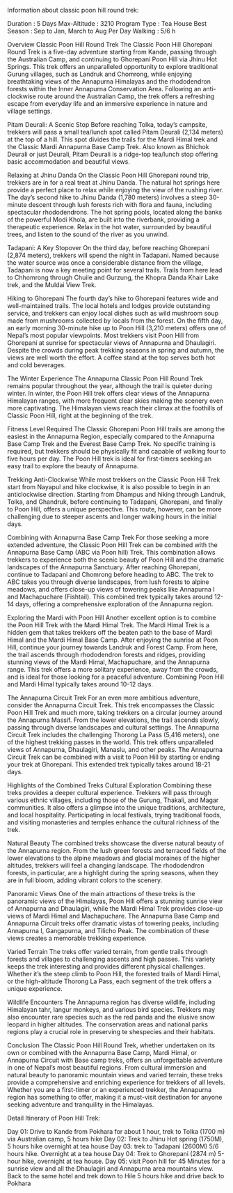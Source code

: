 Information about classic poon hill round trek:

Duration : 5 Days
Max-Altitude : 3210
Program Type : Tea House
Best Season : Sep to Jan, March to Aug
Per Day Walking : 5/6 h

Overview
Classic Poon Hill Round Trek
The Classic Poon Hill Ghorepani Round Trek is a five-day adventure starting from Kande, passing through the Australian Camp, and continuing to Ghorepani Poon Hill via Jhinu Hot Springs. This trek offers an unparalleled opportunity to explore traditional Gurung villages, such as Landruk and Chomrong, while enjoying breathtaking views of the Annapurna Himalayas and the rhododendron forests within the Inner Annapurna Conservation Area. Following an anti-clockwise route around the Australian Camp, the trek offers a refreshing escape from everyday life and an immersive experience in nature and village settings.

Pitam Deurali: A Scenic Stop
Before reaching Tolka, today’s campsite, trekkers will pass a small tea/lunch spot called Pitam Deurali (2,134 meters) at the top of a hill. This spot divides the trails for the Mardi Himal trek and the Classic Mardi Annapurna Base Camp Trek. Also known as Bhichok Deurali or just Deurali, Pitam Deurali is a ridge-top tea/lunch stop offering basic accommodation and beautiful views.

Relaxing at Jhinu Danda
On the Classic Poon Hill Ghorepani round trip, trekkers are in for a real treat at Jhinu Danda. The natural hot springs here provide a perfect place to relax while enjoying the view of the rushing river. The day’s second hike to Jhinu Danda (1,780 meters) involves a steep 30-minute descent through lush forests rich with flora and fauna, including spectacular rhododendrons. The hot spring pools, located along the banks of the powerful Modi Khola, are built into the riverbank, providing a therapeutic experience. Relax in the hot water, surrounded by beautiful trees, and listen to the sound of the river as you unwind.

Tadapani: A Key Stopover
On the third day, before reaching Ghorepani (2,874 meters), trekkers will spend the night in Tadapani. Named because the water source was once a considerable distance from the village, Tadapani is now a key meeting point for several trails. Trails from here lead to Chhomrong through Chuile and Gurzung, the Khopra Danda Khair Lake trek, and the Muldai View Trek.

Hiking to Ghorepani
The fourth day’s hike to Ghorepani features wide and well-maintained trails. The local hotels and lodges provide outstanding service, and trekkers can enjoy local dishes such as wild mushroom soup made from mushrooms collected by locals from the forest. On the fifth day, an early morning 30-minute hike up to Poon Hill (3,210 meters) offers one of Nepal’s most popular viewpoints. Most trekkers visit Poon Hill from Ghorepani at sunrise for spectacular views of Annapurna and Dhaulagiri. Despite the crowds during peak trekking seasons in spring and autumn, the views are well worth the effort. A coffee stand at the top serves both hot and cold beverages.

The Winter Experience
The Annapurna Classic Poon Hill Round Trek remains popular throughout the year, although the trail is quieter during winter. In winter, the Poon Hill trek offers clear views of the Annapurna Himalayan ranges, with more frequent clear skies making the scenery even more captivating. The Himalayan views reach their climax at the foothills of Classic Poon Hill, right at the beginning of the trek.

Fitness Level Required
The Classic Ghorepani Poon Hill trails are among the easiest in the Annapurna Region, especially compared to the Annapurna Base Camp Trek and the Everest Base Camp Trek. No specific training is required, but trekkers should be physically fit and capable of walking four to five hours per day. The Poon Hill trek is ideal for first-timers seeking an easy trail to explore the beauty of Annapurna.

Trekking Anti-Clockwise
While most trekkers on the Classic Poon Hill Trek start from Nayapul and hike clockwise, it is also possible to begin in an anticlockwise direction. Starting from Dhampus and hiking through Landruk, Tolka, and Ghandruk, before continuing to Tadapani, Ghorepani, and finally to Poon Hill, offers a unique perspective. This route, however, can be more challenging due to steeper ascents and longer walking hours in the initial days.

Combining with Annapurna Base Camp Trek
For those seeking a more extended adventure, the Classic Poon Hill Trek can be combined with the Annapurna Base Camp (ABC via Poon hill) Trek. This combination allows trekkers to experience both the scenic beauty of Poon Hill and the dramatic landscapes of the Annapurna Sanctuary. After reaching Ghorepani, continue to Tadapani and Chomrong before heading to ABC. The trek to ABC takes you through diverse landscapes, from lush forests to alpine meadows, and offers close-up views of towering peaks like Annapurna I and Machapuchare (Fishtail). This combined trek typically takes around 12-14 days, offering a comprehensive exploration of the Annapurna region.

Exploring the Mardi with Poon Hill
Another excellent option is to combine the Poon Hill Trek with the Mardi Himal Trek. The Mardi Himal Trek is a hidden gem that takes trekkers off the beaten path to the base of Mardi Himal and the Mardi Himal Base Camp. After enjoying the sunrise at Poon Hill, continue your journey towards Landruk and Forest Camp. From here, the trail ascends through rhododendron forests and ridges, providing stunning views of the Mardi Himal, Machapuchare, and the Annapurna range. This trek offers a more solitary experience, away from the crowds, and is ideal for those looking for a peaceful adventure. Combining Poon Hill and Mardi Himal typically takes around 10-12 days.

The Annapurna Circuit Trek
For an even more ambitious adventure, consider the Annapurna Circuit Trek. This trek encompasses the Classic Poon Hill Trek and much more, taking trekkers on a circular journey around the Annapurna Massif. From the lower elevations, the trail ascends slowly, passing through diverse landscapes and cultural settings. The Annapurna Circuit Trek includes the challenging Thorong La Pass (5,416 meters), one of the highest trekking passes in the world. This trek offers unparalleled views of Annapurna, Dhaulagiri, Manaslu, and other peaks. The Annapurna Circuit Trek can be combined with a visit to Poon Hill by starting or ending your trek at Ghorepani. This extended trek typically takes around 18-21 days.

Highlights of the Combined Treks
Cultural Exploration
Combining these treks provides a deeper cultural experience. Trekkers will pass through various ethnic villages, including those of the Gurung, Thakali, and Magar communities. It also offers a glimpse into the unique traditions, architecture, and local hospitality. Participating in local festivals, trying traditional foods, and visiting monasteries and temples enhance the cultural richness of the trek.

Natural Beauty
The combined treks showcase the diverse natural beauty of the Annapurna region. From the lush green forests and terraced fields of the lower elevations to the alpine meadows and glacial moraines of the higher altitudes, trekkers will feel a changing landscape. The rhododendron forests, in particular, are a highlight during the spring seasons, when they are in full bloom, adding vibrant colors to the scenery.

Panoramic Views
One of the main attractions of these treks is the panoramic views of the Himalayas, Poon Hill offers a stunning sunrise view of Annapurna and Dhaulagiri, while the Mardi Himal Trek provides close-up views of Mardi Himal and Machapuchare. The Annapurna Base Camp and Annapurna Circuit treks offer dramatic vistas of towering peaks, including Annapurna I, Gangapurna, and Tilicho Peak. The combination of these views creates a memorable trekking experience.

Varied Terrain
The treks offer varied terrain, from gentle trails through forests and villages to challenging ascents and high passes. This variety keeps the trek interesting and provides different physical challenges. Whether it’s the steep climb to Poon Hill, the forested trails of Mardi Himal, or the high-altitude Thorong La Pass, each segment of the trek offers a unique experience.

Wildlife Encounters
The Annapurna region has diverse wildlife, including Himalayan tahr, langur monkeys, and various bird species. Trekkers may also encounter rare species such as the red panda and the elusive snow leopard in higher altitudes. The conservation areas and national parks regions play a crucial role in preserving te shespecies and their habitats.

Conclusion
The Classic Poon Hill Round Trek, whether undertaken on its own or combined with the Annapurna Base Camp, Mardi Himal, or Annapurna Circuit with Base camp treks, offers an unforgettable adventure in one of Nepal’s most beautiful regions. From cultural immersion and natural beauty to panoramic mountain views and varied terrain, these treks provide a comprehensive and enriching experience for trekkers of all levels. Whether you are a first-timer or an experienced trekker, the Annapurna region has something to offer, making it a must-visit destination for anyone seeking adventure and tranquility in the Himalayas.

Detail Itinerary of Poon Hill Trek:

Day 01: Drive to Kande from Pokhara for about 1 hour, trek to Tolka (1700 m) via Australian camp, 5 hours hike
Day 02: Trek to Jhinu Hot spring (1750M), 5 hours hike overnight at tea house
Day 03: trek to Tadapani (2600M) 5/6 hours hike. Overnight at a tea house
Day 04: Trek to Ghorepani (2874 m) 5-hour hike, overnight at tea house.
Day 05: visit Poon hill for 45 Minutes for a sunrise view and all the Dhaulagiri and Annapurna area mountains view. Back to the same hotel and trek down to Hile 5 hours hike and drive back to Pokhara
